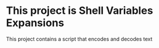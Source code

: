 # This project is Shell Variables Expansions

This  project contains a script that encodes and  decodes text
